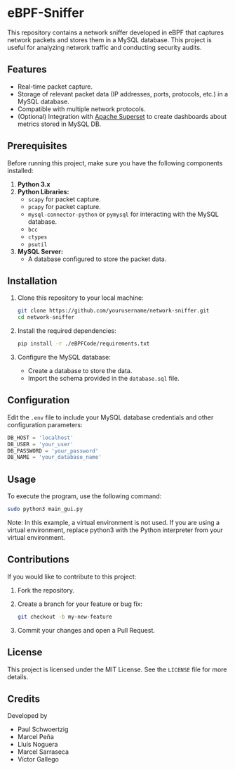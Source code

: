 # eBPF-Sniffer


This repository contains a network sniffer developed in eBPF that captures network packets and stores them in a MySQL database. This project is useful for analyzing network traffic and conducting security audits.

## Features

- Real-time packet capture.
- Storage of relevant packet data (IP addresses, ports, protocols, etc.) in a MySQL database.
- Compatible with multiple network protocols.
- (Optional) Integration with [Apache Superset](https://superset.apache.org/) to create dashboards about metrics stored in MySQL DB. 

## Prerequisites

Before running this project, make sure you have the following components installed:

1. **Python 3.x**
2. **Python Libraries:**
   - `scapy` for packet capture.
   - `pcapy` for packet capture.
   - `mysql-connector-python` or `pymysql` for interacting with the MySQL database.
   -  `bcc`
   -  `ctypes`
   -  `psutil`
3. **MySQL Server:**
   - A database configured to store the packet data.

## Installation

1. Clone this repository to your local machine:

   ```bash
   git clone https://github.com/yourusername/network-sniffer.git
   cd network-sniffer
   ```

2. Install the required dependencies:

   ```bash
   pip install -r ./eBPFCode/requirements.txt
   ```

3. Configure the MySQL database:
   - Create a database to store the data.
   - Import the schema provided in the `database.sql` file.

## Configuration

Edit the `.env` file to include your MySQL database credentials and other configuration parameters:

```python
DB_HOST = 'localhost'
DB_USER = 'your_user'
DB_PASSWORD = 'your_password'
DB_NAME = 'your_database_name'
```
## Usage


To execute the program, use the following command:

```bash
sudo python3 main_gui.py
```

Note: In this example, a virtual environment is not used. If you are using a virtual environment, replace python3 with the Python interpreter from your virtual environment.


## Contributions

If you would like to contribute to this project:

1. Fork the repository.
2. Create a branch for your feature or bug fix:

   ```bash
   git checkout -b my-new-feature
   ```

3. Commit your changes and open a Pull Request.

## License

This project is licensed under the MIT License. See the `LICENSE` file for more details.

## Credits

Developed by
- Paul Schwoertzig
- Marcel Peña
- Lluís Noguera
- Marcel Sarraseca
- Víctor Gallego
